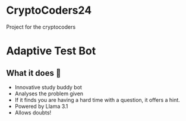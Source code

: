 # CryptoCoders24
Project for the cryptocoders
# Adaptive Test Bot
## What it does 🤷
* Innovative study buddy bot
* Analyses the problem given 
* If it finds you are having a hard time with a question, it offers a hint.
* Powered by Llama 3.1
* Allows doubts!


